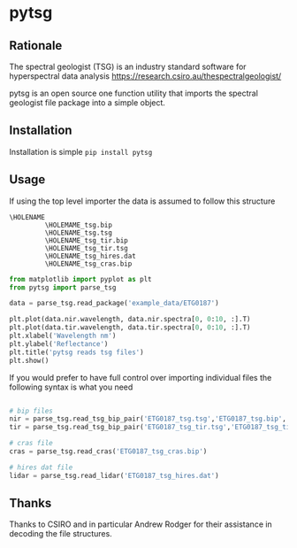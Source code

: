# pytsg
## Rationale
The spectral geologist (TSG) is an industry standard software for hyperspectral data analysis
https://research.csiro.au/thespectralgeologist/

pytsg is an open source one function utility that imports the spectral geologist file package into a simple object.

## Installation
Installation is simple
```pip install pytsg```

## Usage

If using the top level importer the data is assumed to follow this structure
```
\HOLENAME
         \HOLEMAME_tsg.bip
         \HOLENAME_tsg.tsg
         \HOLENAME_tsg_tir.bip
         \HOLENAME_tsg_tir.tsg
         \HOLENAME_tsg_hires.dat
         \HOLENAME_tsg_cras.bip

```

```python
from matplotlib import pyplot as plt
from pytsg import parse_tsg

data = parse_tsg.read_package('example_data/ETG0187')

plt.plot(data.nir.wavelength, data.nir.spectra[0, 0:10, :].T)
plt.plot(data.tir.wavelength, data.tir.spectra[0, 0:10, :].T)
plt.xlabel('Wavelength nm')
plt.ylabel('Reflectance')
plt.title('pytsg reads tsg files')
plt.show()

```

If you would prefer to have full control over importing individual files the following syntax is what you need

```python

# bip files
nir = parse_tsg.read_tsg_bip_pair('ETG0187_tsg.tsg','ETG0187_tsg.bip','nir')
tir = parse_tsg.read_tsg_bip_pair('ETG0187_tsg_tir.tsg','ETG0187_tsg_tir.bip','tir')

# cras file
cras = parse_tsg.read_cras('ETG0187_tsg_cras.bip')

# hires dat file
lidar = parse_tsg.read_lidar('ETG0187_tsg_hires.dat')


```

## Thanks
Thanks to CSIRO and in particular Andrew Rodger for their assistance in decoding the file structures.